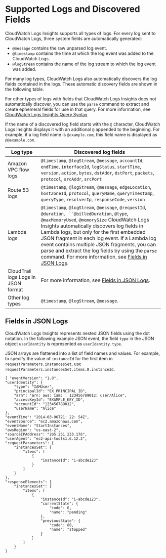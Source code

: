 # Supported Logs and Discovered Fields<a name="CWL_AnalyzeLogData-discoverable-fields"></a>

CloudWatch Logs Insights supports all types of logs\. For every log sent to CloudWatch Logs, three system fields are automatically generated: 
+ `@message` contains the raw unparsed log event\.
+ `@timestamp` contains the time at which the log event was added to the CloudWatch Logs\.
+ `@logStream` contains the name of the log stream to which the log event was added\.

For many log types, CloudWatch Logs also automatically discovers the log fields contained in the logs\. These automatic discovery fields are shown in the following table\.

For other types of logs with fields that CloudWatch Logs Insights does not automatically discover, you can use the `parse` command to extract and create ephemeral fields for use in that query\. For more information, see [CloudWatch Logs Insights Query Syntax](CWL_QuerySyntax.md)

If the name of a discovered log field starts with the `@` character, CloudWatch Logs Insights displays it with an additional `@` appended to the beginning\. For example, if a log field name is `@example.com`, this field name is displayed as `@@example.com`\.


| Log type | Discovered log fields | 
| --- | --- | 
|  Amazon VPC flow logs  |  `@timestamp`, `@logStream`, `@message`, `accountId`, `endTime`, `interfaceId`, `logStatus`, `startTime`, `version`, `action`, `bytes`, `dstAddr`, `dstPort`, `packets`, `protocol`, `srcAddr`, `srcPort`  | 
|  Route 53 logs  |  `@timestamp`, `@logStream`, `@message`, `edgeLocation`, `hostZoneId`, `protocol`, `queryName`, `queryTimestamp`, `queryType`, `resolverIp`, `responseCode`, `version`  | 
|  Lambda logs  |  `@timestamp`, `@logStream`, `@message`, `@requestId`, `@duration, ``@billedDuration`, `@type`, `@maxMemoryUsed`, `@memorySize` CloudWatch Logs Insights automatically discovers log fields in Lambda logs, but only for the first embedded JSON fragment in each log event\. If a Lambda log event contains multiple JSON fragments, you can parse and extract the log fields by using the `parse` command\. For more information, see [Fields in JSON Logs](#CWL_AnalyzeLogData-discoverable-JSON-logs)\.  | 
|  CloudTrail logs Logs in JSON format  |  For more information, see [Fields in JSON Logs](#CWL_AnalyzeLogData-discoverable-JSON-logs)\.  | 
|  Other log types  |  `@timestamp`, `@logStream`, `@message`\.  | 

## Fields in JSON Logs<a name="CWL_AnalyzeLogData-discoverable-JSON-logs"></a>

CloudWatch Logs Insights represents nested JSON fields using the dot notation\. In the following example JSON event, the field `type` in the JSON object `userIdentity` is represented as `userIdentity.type`\. 

JSON arrays are flattened into a list of field names and values\. For example, to specify the value of `instanceId` for the first item in `requestParameters.instancesSet`, use `requestParameters.instancesSet.items.0.instanceId`\.

```
{ "eventVersion": "1.0",
"userIdentity": {
    "type": "IAMUser",
    "principalId": "EX_PRINCIPAL_ID",
    "arn": "arn: aws: iam: : 123456789012: user/Alice",
    "accessKeyId": "EXAMPLE_KEY_ID",
    "accountId": "123456789012",
    "userName": "Alice"
},
"eventTime": "2014-03-06T21: 22: 54Z",
"eventSource": "ec2.amazonaws.com",
"eventName": "StartInstances",
"awsRegion": "us-east-2",
"sourceIPAddress": "205.251.233.176",
"userAgent": "ec2-api-tools1.6.12.2",
"requestParameters": {
    "instancesSet": {
        "items": [
            {
                "instanceId": "i-abcde123"
            }
        ]
    }
},
"responseElements": {
    "instancesSet": {
        "items": [
            {
                "instanceId": "i-abcde123",
                "currentState": {
                    "code": 0,
                    "name": "pending"
                },
                "previousState": {
                    "code": 80,
                    "name": "stopped"
                }
            }
        ]
    }
}
```